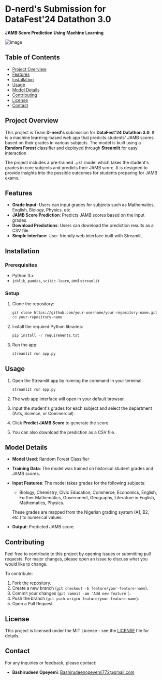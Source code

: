 # D-nerd's Submission for DataFest'24 Datathon 3.0

**JAMB Score Prediction Using Machine Learning**

![image](https://github.com/user-attachments/assets/7a23099f-92e5-49e0-9388-b58c0f834aaf)





## Table of Contents

- [Project Overview](#project-overview)
- [Features](#features)
- [Installation](#installation)
- [Usage](#usage)
- [Model Details](#model-details)
- [Contributing](#contributing)
- [License](#license)
- [Contact](#contact)

## Project Overview

This project is Team **D-nerd's** submission for **DataFest'24 Datathon 3.0**. It is a machine learning-based web app that predicts students' JAMB scores based on their grades in various subjects. The model is built using a **Random Forest** classifier and deployed through **Streamlit** for easy interaction.

The project includes a pre-trained `.pkl` model which takes the student's grades in core subjects and predicts their JAMB score. It is designed to provide insights into the possible outcomes for students preparing for JAMB exams.

## Features

- **Grade Input**: Users can input grades for subjects such as Mathematics, English, Biology, Physics, etc.
- **JAMB Score Prediction**: Predicts JAMB scores based on the input grades.
- **Download Predictions**: Users can download the prediction results as a CSV file.
- **Simple Interface**: User-friendly web interface built with Streamlit.

## Installation

### Prerequisites

- Python 3.x
- `joblib`, `pandas`, `scikit-learn`, and `streamlit`

### Setup

1. Clone the repository:

    ```bash
    git clone https://github.com/your-username/your-repository-name.git
    cd your-repository-name
    ```

2. Install the required Python libraries:

    ```bash
    pip install -r requirements.txt
    ```

3. Run the app:

    ```bash
    streamlit run app.py
    ```

## Usage

1. Open the Streamlit app by running the command in your terminal:

    ```bash
    streamlit run app.py
    ```

2. The web app interface will open in your default browser.

3. Input the student's grades for each subject and select the department (Arts, Science, or Commercial).

4. Click **Predict JAMB Score** to generate the score.

5. You can also download the prediction as a CSV file.

## Model Details

- **Model Used**: Random Forest Classifier
- **Training Data**: The model was trained on historical student grades and JAMB scores.
- **Input Features**: The model takes grades for the following subjects:
  - Biology, Chemistry, Civic Education, Commerce, Economics, English, Further Mathematics, Government, Geography, Literature in English, Mathematics, Physics.
  
  These grades are mapped from the Nigerian grading system (A1, B2, etc.) to numerical values.

- **Output**: Predicted JAMB score.

## Contributing

Feel free to contribute to this project by opening issues or submitting pull requests. For major changes, please open an issue to discuss what you would like to change.

To contribute:

1. Fork the repository.
2. Create a new branch (`git checkout -b feature/your-feature-name`).
3. Commit your changes (`git commit -am 'Add new feature'`).
4. Push the branch (`git push origin feature/your-feature-name`).
5. Open a Pull Request.

## License

This project is licensed under the MIT License - see the [LICENSE](LICENSE) file for details.

## Contact

For any inquiries or feedback, please contact:

- **Bashirudeen Opeyemi**: [Bashirudeenopeyemi772@gmail.com](mailto:Bashirudeenopeyemi772@gmail.com)
